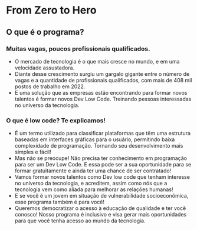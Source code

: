 # From Zero to Hero

## O que é o programa?

### Muitas vagas, poucos profissionais qualificados.

* O mercado de tecnologia é o que mais cresce no mundo, e em uma velocidade assustadora.
* Diante desse crescimento surgiu um gargalo gigante entre o número de vagas e a quantidade de profissionais qualificados, com mais de 408 mil postos de trabalho em 2022.
* E uma solução que as empresas estão encontrando para formar novos talentos é formar novos Dev Low Code. Treinando pessoas interessadas no universo da tecnologia.

### O que é low code? Te explicamos!

* É um termo utilizado para classificar plataformas que têm uma estrutura baseadas em interfaces gráficas para o usuário, permitindo baixa complexidade de programação. Tornando seu desenvolvimento mais simples e fácil!
* Mas não se preocupe! Não precisa ter conhecimento em programação para ser um Dev Low Code.  E essa pode ser a sua oportunidade para se formar gratuitamente e ainda ter uma chance de ser contratado!
* Vamos formar novos talentos como Dev low code que tenham interesse no universo da tecnologia, e acreditem, assim como nós que a tecnologia vem como aliada para melhorar as relações humanas!
* E se você é um jovem em situação de vulnerabilidade socioeconômica, esse programa também é para você!
* Queremos democratizar o acesso à educação de qualidade e ter você conosco! Nosso programa é inclusivo e visa gerar mais oportunidades para que você tenha acesso ao mundo da tecnologia.
